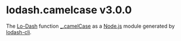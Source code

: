 # lodash.camelcase v3.0.0

The [Lo-Dash](https://lodash.com/) function [_.camelCase](http://lodash.com/docs#camelCase) as a [Node.js](http://nodejs.org/) module generated by [lodash-cli](https://www.npmjs.com/package/lodash-cli).
